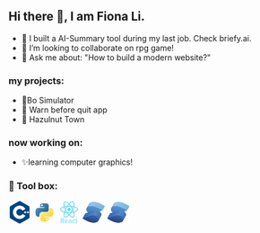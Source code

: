 ## Hi there 👋, I am Fiona Li. 

<!--
**aaanoifjia/aaanoifjia** is a ✨ _special_ ✨ repository because its `README.md` (this file) appears on your GitHub profile.

Here are some ideas to get you started:

- 🔭 I’m currently working on ...
- 🌱 I’m currently learning ...
- 👯 I’m looking to collaborate on ...
- 🤔 I’m looking for help with ...
- 💬 Ask me about ...
- 📫 How to reach me: ...
- 😄 Pronouns: ...
- ⚡ Fun fact: ...
-->
- 🔭 I built a AI-Summary tool during my last job. Check briefy.ai. 
- 👯 I’m looking to collaborate on rpg game!
- 💬 Ask me about: "How to build a modern website?"

### my projects:
- 🎵Bo Simulator
- 📲 Warn before quit app
- 🌰 Hazulnut Town

### now working on:
- ✨learning computer graphics!
### 🔧 Tool box:

[<img src='https://github.com/devicons/devicon/blob/master/icons/cplusplus/cplusplus-plain.svg' height='40'>](https://cplusplus.com/)
[<img src='https://github.com/devicons/devicon/blob/master/icons/python/python-original.svg' height='40'>](https://www.python.org/)
[<img src='https://github.com/devicons/devicon/blob/master/icons/react/react-original-wordmark.svg' height='40'>](https://react.dev/)
[<img src='https://github.com/devicons/devicon/blob/master/icons/solidjs/solidjs-original.svg' height='40'>](https://www.solidjs.com/)
[<img src='https://github.com/devicons/devicon/blob/master/icons/solidjs/solidjs-original.svg' height='40'>](https://www.solidjs.com/)



